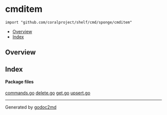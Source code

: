

# cmditem
`import "github.com/coralproject/shelf/cmd/sponge/cmditem"`

* [Overview](#pkg-overview)
* [Index](#pkg-index)

## <a name="pkg-overview">Overview</a>



## <a name="pkg-index">Index</a>


#### <a name="pkg-files">Package files</a>
[commands.go](/src/github.com/coralproject/shelf/cmd/sponge/cmditem/commands.go) [delete.go](/src/github.com/coralproject/shelf/cmd/sponge/cmditem/delete.go) [get.go](/src/github.com/coralproject/shelf/cmd/sponge/cmditem/get.go) [upsert.go](/src/github.com/coralproject/shelf/cmd/sponge/cmditem/upsert.go) 










- - -
Generated by [godoc2md](http://godoc.org/github.com/davecheney/godoc2md)
